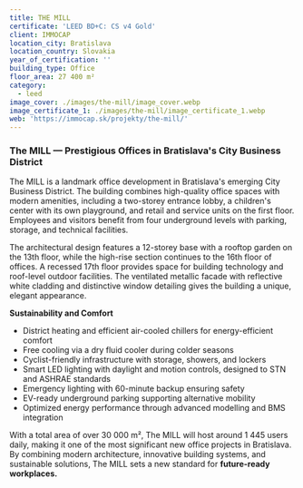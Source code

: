 ```yaml
---
title: THE MILL
certificate: 'LEED BD+C: CS v4 Gold'
client: IMMOCAP
location_city: Bratislava
location_country: Slovakia
year_of_certification: ''
building_type: Office
floor_area: 27 400 m²
category:
  - leed
image_cover: ./images/the-mill/image_cover.webp
image_certificate_1: ./images/the-mill/image_certificate_1.webp
web: 'https://immocap.sk/projekty/the-mill/'
---
```


### The MILL — Prestigious Offices in Bratislava's City Business District

The MILL is a landmark office development in Bratislava's emerging City Business District. The building combines high-quality office spaces with modern amenities, including a two-storey entrance lobby, a children's center with its own playground, and retail and service units on the first floor. Employees and visitors benefit from four underground levels with parking, storage, and technical facilities.

The architectural design features a 12-storey base with a rooftop garden on the 13th floor, while the high-rise section continues to the 16th floor of offices. A recessed 17th floor provides space for building technology and roof-level outdoor facilities. The ventilated metallic facade with reflective white cladding and distinctive window detailing gives the building a unique, elegant appearance.

**Sustainability and Comfort**

- District heating and efficient air-cooled chillers for energy-efficient comfort
- Free cooling via a dry fluid cooler during colder seasons
- Cyclist-friendly infrastructure with storage, showers, and lockers
- Smart LED lighting with daylight and motion controls, designed to STN and ASHRAE standards
- Emergency lighting with 60-minute backup ensuring safety
- EV-ready underground parking supporting alternative mobility
- Optimized energy performance through advanced modelling and BMS integration

With a total area of over 30 000 m², The MILL will host around 1 445 users daily, making it one of the most significant new office projects in Bratislava. By combining modern architecture, innovative building systems, and sustainable solutions, The MILL sets a new standard for **future-ready workplaces.**
